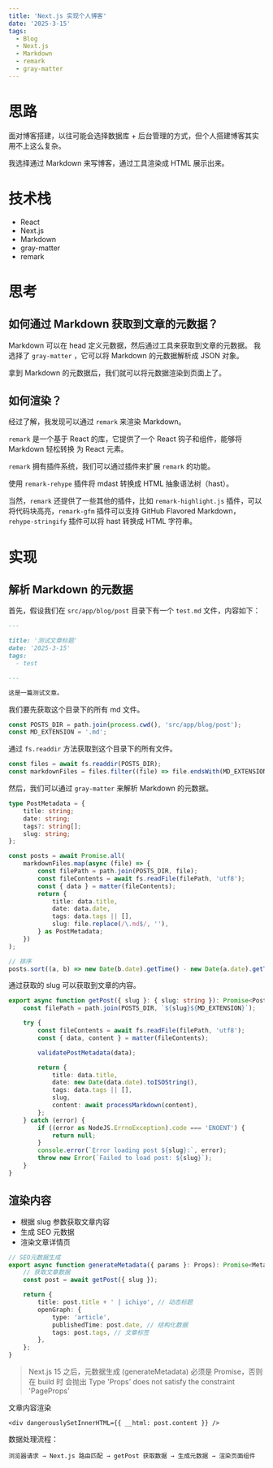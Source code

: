 ```yaml
---
title: 'Next.js 实现个人博客'
date: '2025-3-15'
tags:
  - Blog
  - Next.js
  - Markdown
  - remark
  - gray-matter
---
```


# 思路

面对博客搭建，以往可能会选择数据库 + 后台管理的方式，但个人搭建博客其实用不上这么复杂。

我选择通过 Markdown 来写博客，通过工具渲染成 HTML 展示出来。

# 技术栈

- React
- Next.js
- Markdown
- gray-matter
- remark

# 思考

## 如何通过 Markdown 获取到文章的元数据？

Markdown 可以在 head 定义元数据，然后通过工具来获取到文章的元数据。
我选择了 `gray-matter` ，它可以将 Markdown 的元数据解析成 JSON 对象。

拿到 Markdown 的元数据后，我们就可以将元数据渲染到页面上了。

## 如何渲染？

经过了解，我发现可以通过 `remark` 来渲染 Markdown。

`remark` 是一个基于 React 的库，它提供了一个 React 钩子和组件，能够将 Markdown 轻松转换 为 React 元素。

`remark` 拥有插件系统，我们可以通过插件来扩展 `remark` 的功能。

使用 `remark-rehype` 插件将 mdast 转换成 HTML 抽象语法树（hast）。

当然，`remark` 还提供了一些其他的插件，比如 `remark-highlight.js` 插件，可以将代码块高亮，`remark-gfm` 插件可以支持 GitHub Flavored Markdown， `rehype-stringify` 插件可以将 hast 转换成 HTML 字符串。

# 实现

## 解析 Markdown 的元数据

首先，假设我们在 `src/app/blog/post` 目录下有一个 `test.md` 文件，内容如下：

```md
---

title: '测试文章标题'
date: '2025-3-15'
tags:
  - test

---

这是一篇测试文章。
```

我们要先获取这个目录下的所有 md 文件。

```ts
const POSTS_DIR = path.join(process.cwd(), 'src/app/blog/post');
const MD_EXTENSION = '.md';
```

通过 `fs.readdir` 方法获取到这个目录下的所有文件。

```ts
const files = await fs.readdir(POSTS_DIR);
const markdownFiles = files.filter((file) => file.endsWith(MD_EXTENSION));
```

然后，我们可以通过 `gray-matter` 来解析 Markdown 的元数据。

```ts
type PostMetadata = {
	title: string;
	date: string;
	tags?: string[];
	slug: string;
};

const posts = await Promise.all(
	markdownFiles.map(async (file) => {
		const filePath = path.join(POSTS_DIR, file);
		const fileContents = await fs.readFile(filePath, 'utf8');
		const { data } = matter(fileContents);
		return {
			title: data.title,
			date: data.date,
			tags: data.tags || [],
			slug: file.replace(/\.md$/, ''),
		} as PostMetadata;
	})
);
```

```ts
// 排序
posts.sort((a, b) => new Date(b.date).getTime() - new Date(a.date).getTime());
```

通过获取的 slug 可以获取到文章的内容。

```ts
export async function getPost({ slug }: { slug: string }): Promise<Post | null> {
	const filePath = path.join(POSTS_DIR, `${slug}${MD_EXTENSION}`);

	try {
		const fileContents = await fs.readFile(filePath, 'utf8');
		const { data, content } = matter(fileContents);

		validatePostMetadata(data);

		return {
			title: data.title,
			date: new Date(data.date).toISOString(),
			tags: data.tags || [],
			slug,
			content: await processMarkdown(content),
		};
	} catch (error) {
		if ((error as NodeJS.ErrnoException).code === 'ENOENT') {
			return null;
		}
		console.error(`Error loading post ${slug}:`, error);
		throw new Error(`Failed to load post: ${slug}`);
	}
}
```

## 渲染内容

- 根据 slug 参数获取文章内容
- 生成 SEO 元数据
- 渲染文章详情页

```ts
// SEO元数据生成
export async function generateMetadata({ params }: Props): Promise<Metadata> {
	// 获取文章数据
	const post = await getPost({ slug });

	return {
		title: post.title + ' | ichiyo', // 动态标题
		openGraph: {
			type: 'article',
			publishedTime: post.date, // 结构化数据
			tags: post.tags, // 文章标签
		},
	};
}
```

> Next.js 15 之后，元数据生成 (generateMetadata) 必须是 Promise，否则在 build 时 会抛出 Type 'Props' does not satisfy the constraint 'PageProps'

文章内容渲染

```tsx
<div dangerouslySetInnerHTML={{ __html: post.content }} />
```

数据处理流程：

`浏览器请求 → Next.js 路由匹配 → getPost 获取数据 → 生成元数据 → 渲染页面组件`
